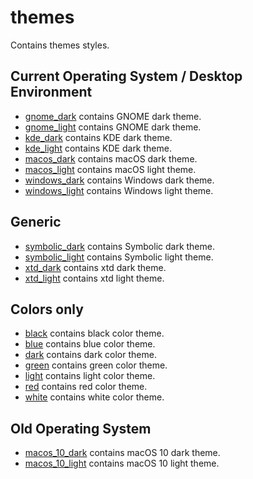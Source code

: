 # themes

Contains themes styles.

## Current Operating System / Desktop Environment

* [gnome_dark](gnome_dark) contains GNOME dark theme.
* [gnome_light](gnome_light) contains GNOME dark theme.
* [kde_dark](kde_dark) contains KDE dark theme.
* [kde_light](kde_light) contains KDE dark theme.
* [macos_dark](macos_dark) contains macOS dark theme.
* [macos_light](macos_dark) contains macOS light theme.
* [windows_dark](windows_dark) contains Windows dark theme.
* [windows_light](windows_light) contains Windows light theme.

## Generic

* [symbolic_dark](symbolic_dark) contains Symbolic dark theme.
* [symbolic_light](symbolic_light) contains Symbolic light theme.
* [xtd_dark](xtd_dark) contains xtd dark theme.
* [xtd_light](xtd_light) contains xtd light theme.

## Colors only

* [black](black) contains black color theme.
* [blue](blue) contains blue color theme.
* [dark](dark) contains dark color theme.
* [green](green) contains green color theme.
* [light](light) contains light color theme.
* [red](red) contains red color theme.
* [white](white) contains white color theme.

## Old Operating System

* [macos_10_dark](macos_10_dark) contains macOS 10 dark theme.
* [macos_10_light](macos_10_dark) contains macOS 10 light theme.
